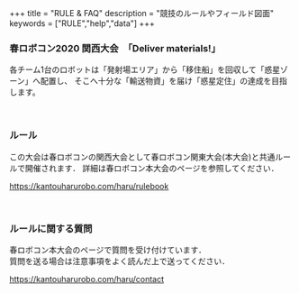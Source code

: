 +++
title = "RULE & FAQ"
description = "競技のルールやフィールド図面"
keywords = ["RULE","help","data"]
+++

### 春ロボコン2020 関西大会　「Deliver materials!」

各チーム1台のロボットは「発射場エリア」から「移住船」を回収して「惑星ゾーン」へ配置し、
そこへ十分な「輸送物資」を届け「惑星定住」の達成を目指します。

<br>
 
### ルール

この大会は春ロボコンの関西大会として春ロボコン関東大会(本大会)と共通ルールで開催されます．
詳細は春ロボコン本大会のページを参照してください．

https://kantouharurobo.com/haru/rulebook  

<br>

### ルールに関する質問
春ロボコン本大会のページで質問を受け付けています．  
質問を送る場合は注意事項をよく読んだ上で送ってください．

https://kantouharurobo.com/haru/contact


